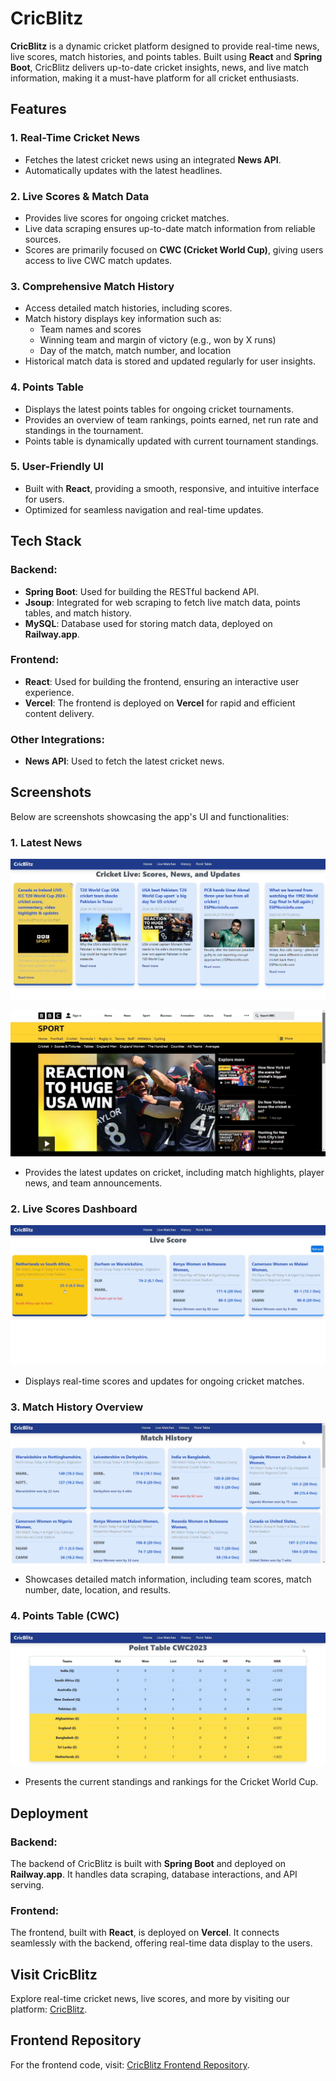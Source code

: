 # CricBlitz

**CricBlitz** is a dynamic cricket platform designed to provide real-time news, live scores, match histories, and points tables. Built using **React** and **Spring Boot**, CricBlitz delivers up-to-date cricket insights, news, and live match information, making it a must-have platform for all cricket enthusiasts.

## Features

### 1. **Real-Time Cricket News**
   - Fetches the latest cricket news using an integrated **News API**.
   - Automatically updates with the latest headlines.

### 2. **Live Scores & Match Data**
   - Provides live scores for ongoing cricket matches.
   - Live data scraping ensures up-to-date match information from reliable sources.
   - Scores are primarily focused on **CWC (Cricket World Cup)**, giving users access to live CWC match updates.

### 3. **Comprehensive Match History**
   - Access detailed match histories, including scores.
   - Match history displays key information such as:
     - Team names and scores
     - Winning team and margin of victory (e.g., won by X runs)
     - Day of the match, match number, and location
   - Historical match data is stored and updated regularly for user insights.

### 4. **Points Table**
   - Displays the latest points tables for ongoing cricket tournaments.
   - Provides an overview of team rankings, points earned, net run rate and standings in the tournament.
   - Points table is dynamically updated with current tournament standings.

### 5. **User-Friendly UI**
   - Built with **React**, providing a smooth, responsive, and intuitive interface for users.
   - Optimized for seamless navigation and real-time updates.

## Tech Stack

### **Backend:**
- **Spring Boot**: Used for building the RESTful backend API.
- **Jsoup**: Integrated for web scraping to fetch live match data, points tables, and match history.
- **MySQL**: Database used for storing match data, deployed on **Railway.app**.

### **Frontend:**
- **React**: Used for building the frontend, ensuring an interactive user experience.
- **Vercel**: The frontend is deployed on **Vercel** for rapid and efficient content delivery.

### **Other Integrations:**
- **News API**: Used to fetch the latest cricket news.

## Screenshots

Below are screenshots showcasing the app's UI and functionalities:

### 1. **Latest News**
   ![Latest News](screenshots/home.png)
   
   ![Live News](screenshots/live_news.png)
  - Provides the latest updates on cricket, including match highlights, player news, and team announcements.

### 2. **Live Scores Dashboard**
   ![Live Scores](screenshots/live_scores.png)
   - Displays real-time scores and updates for ongoing cricket matches.

### 3. **Match History Overview**
   ![Match History](screenshots/match_history.png)
   - Showcases detailed match information, including team scores, match number, date, location, and results.

### 4. **Points Table (CWC)**
   ![Points Table](screenshots/points_table.png)
   - Presents the current standings and rankings for the Cricket World Cup.

## Deployment

### Backend:
The backend of CricBlitz is built with **Spring Boot** and deployed on **Railway.app**. It handles data scraping, database interactions, and API serving.

### Frontend:
The frontend, built with **React**, is deployed on **Vercel**. It connects seamlessly with the backend, offering real-time data display to the users.

## Visit CricBlitz

Explore real-time cricket news, live scores, and more by visiting our platform: [CricBlitz](https://cricblitz.vercel.app).

## Frontend Repository

For the frontend code, visit: [CricBlitz Frontend Repository](https://github.com/samFusedBits/cricblitz).
